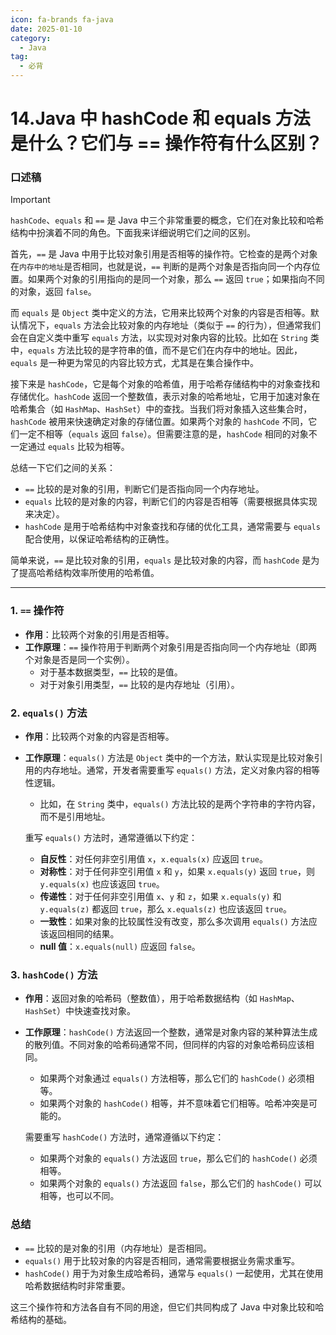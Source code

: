 ```yaml
---
icon: fa-brands fa-java
date: 2025-01-10
category:
  - Java
tag:
  - 必背
---
```

# 14.Java 中 hashCode 和 equals 方法是什么？它们与 == 操作符有什么区别？

### 口述稿

> [!important]
>
> `hashCode`、`equals` 和 `==` 是 Java 中三个非常重要的概念，它们在对象比较和哈希结构中扮演着不同的角色。下面我来详细说明它们之间的区别。
>
> 首先，`==` 是 Java 中用于比较对象引用是否相等的操作符。它检查的是两个对象在`内存中的地址`是否相同，也就是说，`==` 判断的是两个对象是否指向同一个内存位置。如果两个对象的引用指向的是同一个对象，那么 `==` 返回 `true`；如果指向不同的对象，返回 `false`。
>
> 而 `equals` 是 `Object` 类中定义的方法，它用来比较两个对象的内容是否相等。默认情况下，`equals` 方法会比较对象的内存地址（类似于 `==` 的行为），但通常我们会在自定义类中重写 `equals` 方法，以实现对对象内容的比较。比如在 `String` 类中，`equals` 方法比较的是字符串的值，而不是它们在内存中的地址。因此，`equals` 是一种更为常见的内容比较方式，尤其是在集合操作中。
>
> 接下来是 `hashCode`，它是每个对象的哈希值，用于哈希存储结构中的对象查找和存储优化。`hashCode` 返回一个整数值，表示对象的哈希地址，它用于加速对象在哈希集合（如 `HashMap`、`HashSet`）中的查找。当我们将对象插入这些集合时，`hashCode` 被用来快速确定对象的存储位置。如果两个对象的 `hashCode` 不同，它们一定不相等（`equals` 返回 `false`）。但需要注意的是，`hashCode` 相同的对象不一定通过 `equals` 比较为相等。
>
> 总结一下它们之间的关系：
> - `==` 比较的是对象的引用，判断它们是否指向同一个内存地址。
> - `equals` 比较的是对象的内容，判断它们的内容是否相等（需要根据具体实现来决定）。
> - `hashCode` 是用于哈希结构中对象查找和存储的优化工具，通常需要与 `equals` 配合使用，以保证哈希结构的正确性。
>
> 简单来说，`==` 是比较对象的引用，`equals` 是比较对象的内容，而 `hashCode` 是为了提高哈希结构效率所使用的哈希值。

---

### 1. `==` 操作符
- **作用**：比较两个对象的引用是否相等。
- **工作原理**：`==` 操作符用于判断两个对象引用是否指向同一个内存地址（即两个对象是否是同一个实例）。
  - 对于基本数据类型，`==` 比较的是值。
  - 对于对象引用类型，`==` 比较的是内存地址（引用）。

### 2. `equals()` 方法
- **作用**：比较两个对象的内容是否相等。
- **工作原理**：`equals()` 方法是 `Object` 类中的一个方法，默认实现是比较对象引用的内存地址。通常，开发者需要重写 `equals()` 方法，定义对象内容的相等性逻辑。
  - 比如，在 `String` 类中，`equals()` 方法比较的是两个字符串的字符内容，而不是引用地址。

  重写 `equals()` 方法时，通常遵循以下约定：
  - **自反性**：对任何非空引用值 `x`，`x.equals(x)` 应返回 `true`。
  - **对称性**：对于任何非空引用值 `x` 和 `y`，如果 `x.equals(y)` 返回 `true`，则 `y.equals(x)` 也应该返回 `true`。
  - **传递性**：对于任何非空引用值 `x`、`y` 和 `z`，如果 `x.equals(y)` 和 `y.equals(z)` 都返回 `true`，那么 `x.equals(z)` 也应该返回 `true`。
  - **一致性**：如果对象的比较属性没有改变，那么多次调用 `equals()` 方法应该返回相同的结果。
  - **null 值**：`x.equals(null)` 应返回 `false`。

### 3. `hashCode()` 方法
- **作用**：返回对象的哈希码（整数值），用于哈希数据结构（如 `HashMap`、`HashSet`）中快速查找对象。
- **工作原理**：`hashCode()` 方法返回一个整数，通常是对象内容的某种算法生成的散列值。不同对象的哈希码通常不同，但同样的内容的对象哈希码应该相同。
  - 如果两个对象通过 `equals()` 方法相等，那么它们的 `hashCode()` 必须相等。
  - 如果两个对象的 `hashCode()` 相等，并不意味着它们相等。哈希冲突是可能的。

  需要重写 `hashCode()` 方法时，通常遵循以下约定：
  - 如果两个对象的 `equals()` 方法返回 `true`，那么它们的 `hashCode()` 必须相等。
  - 如果两个对象的 `equals()` 方法返回 `false`，那么它们的 `hashCode()` 可以相等，也可以不同。

### 总结
- `==` 比较的是对象的引用（内存地址）是否相同。
- `equals()` 用于比较对象的内容是否相同，通常需要根据业务需求重写。
- `hashCode()` 用于为对象生成哈希码，通常与 `equals()` 一起使用，尤其在使用哈希数据结构时非常重要。

这三个操作符和方法各自有不同的用途，但它们共同构成了 Java 中对象比较和哈希结构的基础。
